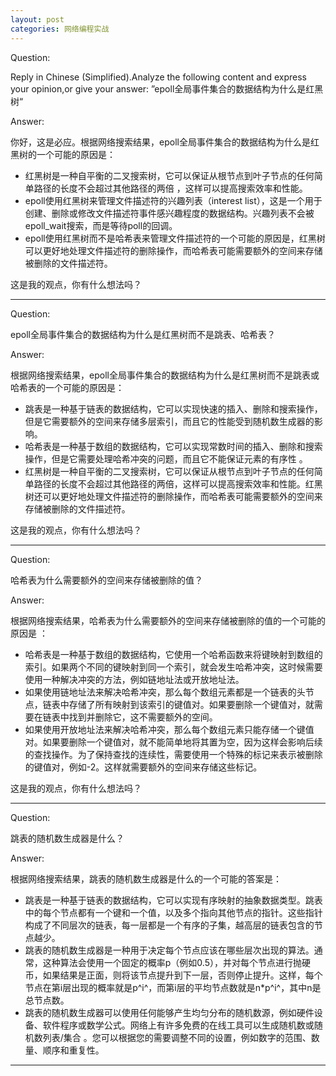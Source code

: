 ```yaml
---
layout: post
categories: 网络编程实战
---
```

Question:

Reply in Chinese (Simplified).Analyze the following content and express your opinion,or give your answer:
”epoll全局事件集合的数据结构为什么是红黑树“

Answer:

你好，这是必应。根据网络搜索结果，epoll全局事件集合的数据结构为什么是红黑树的一个可能的原因是：

- 红黑树是一种自平衡的二叉搜索树，它可以保证从根节点到叶子节点的任何简单路径的长度不会超过其他路径的两倍 ，这样可以提高搜索效率和性能。
- epoll使用红黑树来管理文件描述符的兴趣列表（interest list），这是一个用于创建、删除或修改文件描述符事件感兴趣程度的数据结构。兴趣列表不会被epoll_wait搜索，而是等待poll的回调。
- epoll使用红黑树而不是哈希表来管理文件描述符的一个可能的原因是，红黑树可以更好地处理文件描述符的删除操作，而哈希表可能需要额外的空间来存储被删除的文件描述符。

这是我的观点，你有什么想法吗？


<hr/>

Question:

epoll全局事件集合的数据结构为什么是红黑树而不是跳表、哈希表？

Answer:

根据网络搜索结果，epoll全局事件集合的数据结构为什么是红黑树而不是跳表或哈希表的一个可能的原因是：

- 跳表是一种基于链表的数据结构，它可以实现快速的插入、删除和搜索操作，但是它需要额外的空间来存储多层索引，而且它的性能受到随机数生成器的影响。
- 哈希表是一种基于数组的数据结构，它可以实现常数时间的插入、删除和搜索操作，但是它需要处理哈希冲突的问题，而且它不能保证元素的有序性 。
- 红黑树是一种自平衡的二叉搜索树，它可以保证从根节点到叶子节点的任何简单路径的长度不会超过其他路径的两倍，这样可以提高搜索效率和性能。红黑树还可以更好地处理文件描述符的删除操作，而哈希表可能需要额外的空间来存储被删除的文件描述符。

这是我的观点，你有什么想法吗？


<hr/>

Question:

哈希表为什么需要额外的空间来存储被删除的值？

Answer:

根据网络搜索结果，哈希表为什么需要额外的空间来存储被删除的值的一个可能的原因是 ：

- 哈希表是一种基于数组的数据结构，它使用一个哈希函数来将键映射到数组的索引。如果两个不同的键映射到同一个索引，就会发生哈希冲突，这时候需要使用一种解决冲突的方法，例如链地址法或开放地址法。
- 如果使用链地址法来解决哈希冲突，那么每个数组元素都是一个链表的头节点，链表中存储了所有映射到该索引的键值对。如果要删除一个键值对，就需要在链表中找到并删除它，这不需要额外的空间。
- 如果使用开放地址法来解决哈希冲突，那么每个数组元素只能存储一个键值对。如果要删除一个键值对，就不能简单地将其置为空，因为这样会影响后续的查找操作。为了保持查找的连续性，需要使用一个特殊的标记来表示被删除的键值对，例如-2。这样就需要额外的空间来存储这些标记。

这是我的观点，你有什么想法吗？


<hr/>

Question:

跳表的随机数生成器是什么？

Answer:

根据网络搜索结果，跳表的随机数生成器是什么的一个可能的答案是：

- 跳表是一种基于链表的数据结构，它可以实现有序映射的抽象数据类型。跳表中的每个节点都有一个键和一个值，以及多个指向其他节点的指针。这些指针构成了不同层次的链表，每一层都是一个有序的子集，越高层的链表包含的节点越少。
- 跳表的随机数生成器是一种用于决定每个节点应该在哪些层次出现的算法。通常，这种算法会使用一个固定的概率p（例如0.5），并对每个节点进行抛硬币，如果结果是正面，则将该节点提升到下一层，否则停止提升。这样，每个节点在第i层出现的概率就是p^i^，而第i层的平均节点数就是n*p^i^，其中n是总节点数。
- 跳表的随机数生成器可以使用任何能够产生均匀分布的随机数源，例如硬件设备、软件程序或数学公式。网络上有许多免费的在线工具可以生成随机数或随机数列表/集合   。您可以根据您的需要调整不同的设置，例如数字的范围、数量、顺序和重复性。


<hr/>

